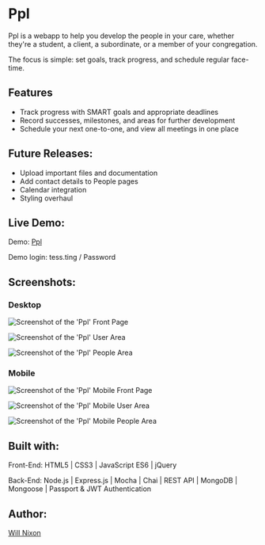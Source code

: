 Ppl
=================
Ppl is a webapp to help you develop the people in your care, whether they're a student, a client, a subordinate, or a member of your congregation.

The focus is simple: set goals, track progress, and schedule regular face-time.


Features
--------

* Track progress with SMART goals and appropriate deadlines
* Record successes, milestones, and areas for further development
* Schedule your next one-to-one, and view all meetings in one place


Future Releases:
---------------

* Upload important files and documentation
* Add contact details to People pages
* Calendar integration
* Styling overhaul


Live Demo:
---------

Demo: [Ppl](https://wheremypplat.herokuapp.com/)

Demo login: tess.ting / Password


Screenshots:
-----------

### Desktop
![Screenshot of the 'Ppl' Front Page](/public/images/front-page.png)

![Screenshot of the 'Ppl' User Area](/public/images/user-area.png)

![Screenshot of the 'Ppl' People Area](/public/images/people-area.png)


### Mobile
![Screenshot of the 'Ppl' Mobile Front Page](/public/images/front-page-mobile.PNG)

![Screenshot of the 'Ppl' Mobile User Area](/public/images/user-area-mobile.PNG)

![Screenshot of the 'Ppl' Mobile People Area](/public/images/people-area-mobile.PNG)


Built with:
-----------

Front-End: HTML5 | CSS3 | JavaScript ES6 | jQuery

Back-End: Node.js | Express.js | Mocha | Chai | REST API | MongoDB | Mongoose | Passport & JWT Authentication


Author:
------

[Will Nixon](https://www.willnixon.dev)
